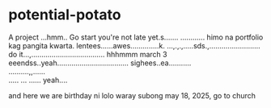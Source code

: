 # potential-potato
A project
...hmm..
Go start you're not late yet.s.......
............
himo na portfolio kag pangita kwarta. lentees......awes..............k.
...,.,.,.....sds.,.........................
do it...,....................................
 hhhmmm march 3 eeendss..yeah...................................
 sighees..ea...........
 <br>..........,,......
 <br>.....
...
......
 yeah....

 and here we are birthday ni lolo waray subong may 18, 2025, go to church
<!-- I will start today freelancing and VA help meqq....

help me help me helpppp.....

mashed potato
heyy

hello. s.
